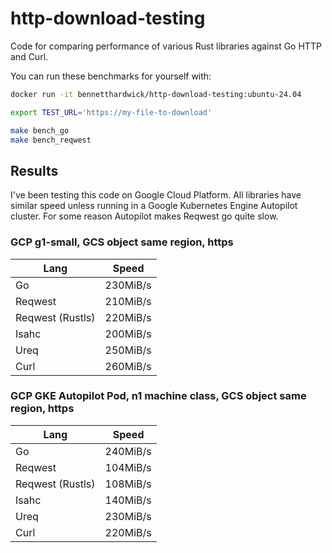 # http-download-testing

Code for comparing performance of various Rust libraries against Go HTTP and Curl.

You can run these benchmarks for yourself with:

```bash
docker run -it bennetthardwick/http-download-testing:ubuntu-24.04

export TEST_URL='https://my-file-to-download'

make bench_go
make bench_reqwest
```

## Results

I've been testing this code on Google Cloud Platform. All libraries have similar speed unless running in a Google Kubernetes Engine Autopilot cluster. For some reason Autopilot makes Reqwest go quite slow.

### GCP g1-small, GCS object same region, https

| Lang             | Speed    |
| ---------------- | -------- |
| Go               | 230MiB/s |
| Reqwest          | 210MiB/s |
| Reqwest (Rustls) | 220MiB/s |
| Isahc            | 200MiB/s |
| Ureq             | 250MiB/s |
| Curl             | 260MiB/s |

### GCP GKE Autopilot Pod, n1 machine class, GCS object same region, https

| Lang             | Speed    |
| ---------------- | -------- |
| Go               | 240MiB/s |
| Reqwest          | 104MiB/s |
| Reqwest (Rustls) | 108MiB/s |
| Isahc            | 140MiB/s |
| Ureq             | 230MiB/s |
| Curl             | 220MiB/s |
